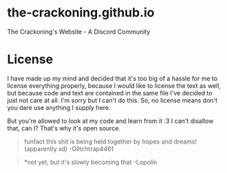 # the-crackoning.github.io
The Crackoning's Website - A Discord Community

# License
I have made up my mind and decided that it's too big of a hassle for me to license everything properly, because I would like to license the text as well, but because code and text are contained in the same file I've decided to just not care at all. I'm sorry but I can't do this.
So, no license means don't you dare use anything I supply here.

But you're allowed to look at my code and learn from it :3
I can't disallow that, can I? That's why it's open source.





> funfact this shit is being held together by hopes and dreams! (apparently xd) -Glitchtrap4461

> *not yet, but it's slowly becoming that -Lopolin
